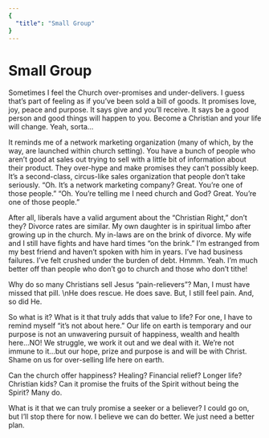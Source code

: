 ```yaml
---
{
  "title": "Small Group"
}
---
```


# Small Group

Sometimes I feel the Church over-promises and under-delivers. I guess that’s part of feeling as if you’ve been sold a bill of goods. It promises love, joy, peace and purpose. It says give and you’ll receive. It says be a good person and good things will happen to you. Become a Christian and your life will change. Yeah, sorta… 

It reminds me of a network marketing organization (many of which, by the way, are launched within church setting). You have a bunch of people who aren’t good at sales out trying to sell with a little bit of information about their product. They over-hype and make promises they can’t possibly keep. It’s a second-class, circus-like sales organization that people don’t take seriously. “Oh. It’s a network marketing company? Great. You’re one of those people.”
 “Oh. You’re telling me I need church and God? Great. You’re one of those people.” 
 
After all, liberals have a valid argument about the “Christian Right,” don’t they? Divorce rates are similar. My own daughter is in spiritual limbo after growing up in the church. My in-laws are on the brink of divorce. My wife and I still have fights and have hard times “on the brink.” I’m estranged from my best friend and haven’t spoken with him in years. I’ve had business failures. I’ve felt crushed under the burden of debt. Hmmm. Yeah. I’m much better off than people who don’t go to church and those who don’t tithe!


<click-to-reveal >
<p>
  Why do so many Christians sell Jesus “pain-relievers”? Man, I must have missed that pill. \nHe does rescue. He does save. But, I still feel pain. And, so did He. 
  
  So what is it? What is it that truly adds that value to life? For one, I have to remind myself “it’s not about here.” Our life on earth is temporary and our purpose is not an unwavering pursuit of happiness, wealth and health here…NO! We struggle, we work it out and we deal with it. We’re not immune to it…but our hope, prize and purpose is and will be with Christ. Shame on us for over-selling life here on earth.
  
  Can the church offer happiness? Healing? Financial relief? Longer life? Christian kids? Can it promise the fruits of the Spirit without being the Spirit? Many do.
  
  What is it that we can truly promise a seeker or a believer? I could go on, but I’ll stop there for now. I believe we can do better. We just need a better plan.
  </p>
</click-to-reveal>